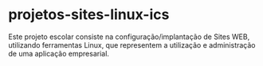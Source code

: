 # projetos-sites-linux-ics
Este projeto escolar consiste na configuração/implantação de Sites WEB, utilizando ferramentas Linux, que representem a utilização e administração de uma aplicação empresarial.
